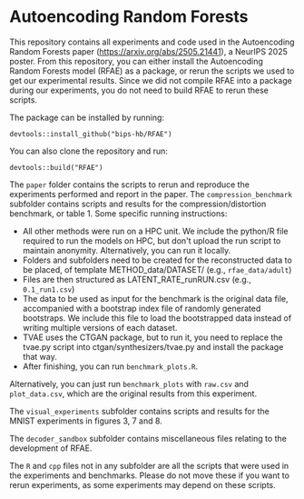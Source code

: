 
# Autoencoding Random Forests #
This repository contains all experiments and code used in the Autoencoding Random Forests paper (<https://arxiv.org/abs/2505.21441>), a NeurIPS 2025 poster. From this repository, you can either install the Autoencoding Random Forests model (RFAE) as a package, or rerun the scripts we used to get our experimental results. Since we did not compile RFAE into a package during our experiments, you do not need to build RFAE to rerun these scripts.

The package can be installed by running:
```
devtools::install_github("bips-hb/RFAE")
```
You can also clone the repository and run:
```
devtools::build("RFAE")
```
The `paper` folder contains the scripts to rerun and reproduce the experiments performed and report in the paper. 
The `compression_benchmark` subfolder contains scripts and results for the compression/distortion benchmark, or table 1. Some specific running instructions:

- All other methods were run on a HPC unit. We include the python/R file required to run the models on HPC, but don't upload the run script to maintain anonymity. Alternatively, you can run it locally.
- Folders and subfolders need to be created for the reconstructed data to be placed, of template METHOD_data/DATASET/ (e.g., `rfae_data/adult`)
- Files are then structured as LATENT_RATE_runRUN.csv (e.g., `0.1_run1.csv`)
- The data to be used as input for the benchmark is the original data file, accompanied with a bootstrap index file of randomly generated bootstraps. We include this file to load the bootstrapped data instead of writing multiple versions of each dataset.
- TVAE uses the CTGAN package, but to run it, you need to replace the tvae.py script into ctgan/synthesizers/tvae.py and install the package that way.
- After finishing, you can run `benchmark_plots.R`.

Alternatively, you can just run `benchmark_plots` with `raw.csv` and `plot_data.csv`, which are the original results from this experiment.

The `visual_experiments` subfolder contains scripts and results for the MNIST experiments in figures 3, 7 and 8.

The `decoder_sandbox` subfolder contains miscellaneous files relating to the development of RFAE.

The `R` and `cpp` files not in any subfolder are all the scripts that were used in the experiments and benchmarks. Please do not move these if you want to rerun experiments, as some experiments may depend on these scripts.

